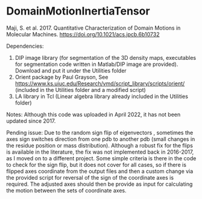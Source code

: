# DomainMotionInertiaTensor
Maji, S. et al. 2017. Quantitative Characterization of Domain Motions in Molecular Machines. 
https://doi.org/10.1021/acs.jpcb.6b10732

Dependencies:
1. DIP image library (for segmentation of the 3D density maps, executables for segmentation code written in Matlab/DIP image are provided). Download and put it under the Utilities folder
2. Orient package by Paul Grayson, See https://www.ks.uiuc.edu/Research/vmd/script_library/scripts/orient/ (included in the Utilities folder and a modified script)
4. LA library in Tcl (Linear algebra library already included in the Utilities folder) 

Notes: 
Although this code was uploaded in April 2022, it has not been updated since 2017.  

Pending issue:  Due to the random sign flip of eigenvectors , sometimes the axes sign switches direction from one pdb to another pdb (small changes in the residue position or mass distribution). Although a robust fix for the flips is available in the literature, the fix was not implemented back in 2016-2017, as I moved on to a different project.
Some simple criteria is there in the code to check for the sign flip, but it does not cover for all cases, so if there is flipped axes coordinate from the output files and then a custom change via the provided script for reversal of the sign of the coordinate axes is required. The adjusted axes should then be provide as input for calculating the motion between the sets of coordinate axes.
